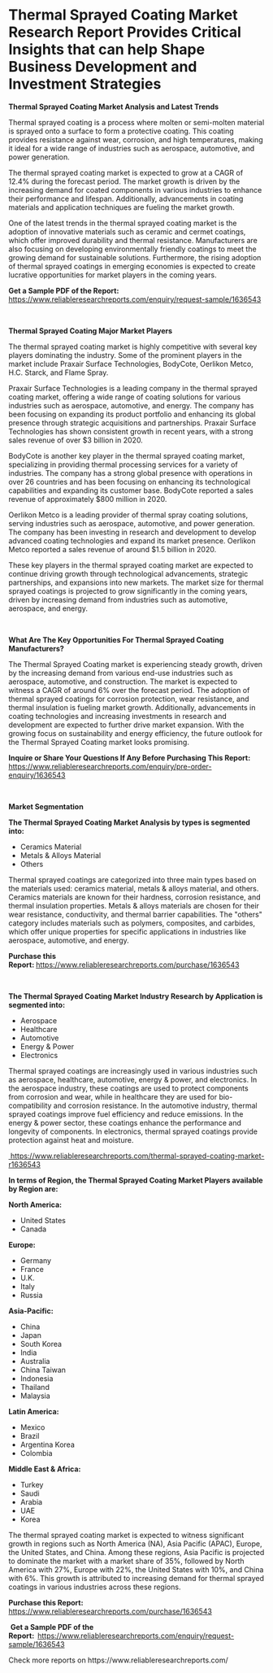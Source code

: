 <p><h1>Thermal Sprayed Coating Market Research Report Provides Critical Insights that can help Shape Business Development and Investment Strategies</h1></p><p><strong>Thermal Sprayed Coating Market Analysis and Latest Trends</strong></p>
<p><p>Thermal sprayed coating is a process where molten or semi-molten material is sprayed onto a surface to form a protective coating. This coating provides resistance against wear, corrosion, and high temperatures, making it ideal for a wide range of industries such as aerospace, automotive, and power generation.</p><p>The thermal sprayed coating market is expected to grow at a CAGR of 12.4% during the forecast period. The market growth is driven by the increasing demand for coated components in various industries to enhance their performance and lifespan. Additionally, advancements in coating materials and application techniques are fueling the market growth.</p><p>One of the latest trends in the thermal sprayed coating market is the adoption of innovative materials such as ceramic and cermet coatings, which offer improved durability and thermal resistance. Manufacturers are also focusing on developing environmentally friendly coatings to meet the growing demand for sustainable solutions. Furthermore, the rising adoption of thermal sprayed coatings in emerging economies is expected to create lucrative opportunities for market players in the coming years.</p></p>
<p><strong>Get a Sample PDF of the Report:&nbsp;</strong> <a href="https://www.reliableresearchreports.com/enquiry/request-sample/1636543">https://www.reliableresearchreports.com/enquiry/request-sample/1636543</a></p>
<p>&nbsp;</p>
<p><strong>Thermal Sprayed Coating Major Market Players</strong></p>
<p><p>The thermal sprayed coating market is highly competitive with several key players dominating the industry. Some of the prominent players in the market include Praxair Surface Technologies, BodyCote, Oerlikon Metco, H.C. Starck, and Flame Spray. </p><p>Praxair Surface Technologies is a leading company in the thermal sprayed coating market, offering a wide range of coating solutions for various industries such as aerospace, automotive, and energy. The company has been focusing on expanding its product portfolio and enhancing its global presence through strategic acquisitions and partnerships. Praxair Surface Technologies has shown consistent growth in recent years, with a strong sales revenue of over $3 billion in 2020.</p><p>BodyCote is another key player in the thermal sprayed coating market, specializing in providing thermal processing services for a variety of industries. The company has a strong global presence with operations in over 26 countries and has been focusing on enhancing its technological capabilities and expanding its customer base. BodyCote reported a sales revenue of approximately $800 million in 2020.</p><p>Oerlikon Metco is a leading provider of thermal spray coating solutions, serving industries such as aerospace, automotive, and power generation. The company has been investing in research and development to develop advanced coating technologies and expand its market presence. Oerlikon Metco reported a sales revenue of around $1.5 billion in 2020.</p><p>These key players in the thermal sprayed coating market are expected to continue driving growth through technological advancements, strategic partnerships, and expansions into new markets. The market size for thermal sprayed coatings is projected to grow significantly in the coming years, driven by increasing demand from industries such as automotive, aerospace, and energy.</p></p>
<p>&nbsp;</p>
<p><strong>What Are The Key Opportunities For Thermal Sprayed Coating Manufacturers?</strong></p>
<p><p>The Thermal Sprayed Coating market is experiencing steady growth, driven by the increasing demand from various end-use industries such as aerospace, automotive, and construction. The market is expected to witness a CAGR of around 6% over the forecast period. The adoption of thermal sprayed coatings for corrosion protection, wear resistance, and thermal insulation is fueling market growth. Additionally, advancements in coating technologies and increasing investments in research and development are expected to further drive market expansion. With the growing focus on sustainability and energy efficiency, the future outlook for the Thermal Sprayed Coating market looks promising.</p></p>
<p><strong>Inquire or Share Your Questions If Any Before Purchasing This Report:</strong> <a href="https://www.reliableresearchreports.com/enquiry/pre-order-enquiry/1636543">https://www.reliableresearchreports.com/enquiry/pre-order-enquiry/1636543</a></p>
<p>&nbsp;</p>
<p><strong>Market Segmentation</strong></p>
<p><strong>The Thermal Sprayed Coating Market Analysis by types is segmented into:</strong></p>
<p><ul><li>Ceramics Material</li><li>Metals & Alloys Material</li><li>Others</li></ul></p>
<p><p>Thermal sprayed coatings are categorized into three main types based on the materials used: ceramics material, metals & alloys material, and others. Ceramics materials are known for their hardness, corrosion resistance, and thermal insulation properties. Metals & alloys materials are chosen for their wear resistance, conductivity, and thermal barrier capabilities. The "others" category includes materials such as polymers, composites, and carbides, which offer unique properties for specific applications in industries like aerospace, automotive, and energy.</p></p>
<p><strong>Purchase this Report:&nbsp;</strong><a href="https://www.reliableresearchreports.com/purchase/1636543">https://www.reliableresearchreports.com/purchase/1636543</a></p>
<p>&nbsp;</p>
<p><strong>The Thermal Sprayed Coating Market Industry Research by Application is segmented into:</strong></p>
<p><ul><li>Aerospace</li><li>Healthcare</li><li>Automotive</li><li>Energy & Power</li><li>Electronics</li></ul></p>
<p><p>Thermal sprayed coatings are increasingly used in various industries such as aerospace, healthcare, automotive, energy & power, and electronics. In the aerospace industry, these coatings are used to protect components from corrosion and wear, while in healthcare they are used for bio-compatibility and corrosion resistance. In the automotive industry, thermal sprayed coatings improve fuel efficiency and reduce emissions. In the energy & power sector, these coatings enhance the performance and longevity of components. In electronics, thermal sprayed coatings provide protection against heat and moisture.</p></p>
<p><a href="https://www.reliableresearchreports.com/thermal-sprayed-coating-market-r1636543">&nbsp;https://www.reliableresearchreports.com/thermal-sprayed-coating-market-r1636543</a></p>
<p><strong>In terms of Region, the Thermal Sprayed Coating Market Players available by Region are:</strong></p>
<p>
    <p> <strong> North America: </strong>
        <ul>
            <li>United States</li>
            <li>Canada</li>
        </ul>
        </p> 
    <p> <strong> Europe: </strong>
        <ul>
            <li>Germany</li>
            <li>France</li>
            <li>U.K.</li>
            <li>Italy</li>
            <li>Russia</li>
        </ul>
        </p> 
    <p> <strong> Asia-Pacific: </strong>
        <ul>
            <li>China</li>
            <li>Japan</li>
            <li>South Korea</li>
            <li>India</li>
            <li>Australia</li>
            <li>China Taiwan</li>
            <li>Indonesia</li>
            <li>Thailand</li>
            <li>Malaysia</li>
        </ul>
        </p> 
    <p> <strong> Latin America: </strong>
        <ul>
            <li>Mexico</li>
            <li>Brazil</li>
            <li>Argentina Korea</li>
            <li>Colombia</li>
        </ul>
        </p> 
    <p> <strong> Middle East & Africa: </strong>
        <ul>
            <li>Turkey</li>
            <li>Saudi</li>
            <li>Arabia</li>
            <li>UAE</li>
            <li>Korea</li>
        </ul>
    </p>
    </p>
<p><p>The thermal sprayed coating market is expected to witness significant growth in regions such as North America (NA), Asia Pacific (APAC), Europe, the United States, and China. Among these regions, Asia Pacific is projected to dominate the market with a market share of 35%, followed by North America with 27%, Europe with 22%, the United States with 10%, and China with 6%. This growth is attributed to increasing demand for thermal sprayed coatings in various industries across these regions.</p></p>
<p><strong>Purchase this Report: </strong><a href="https://www.reliableresearchreports.com/purchase/1636543">https://www.reliableresearchreports.com/purchase/1636543</a></p>
<p>&nbsp;<strong>Get a Sample PDF of the Report:&nbsp;&nbsp;</strong><a href="https://www.reliableresearchreports.com/enquiry/request-sample/1636543">https://www.reliableresearchreports.com/enquiry/request-sample/1636543</a></p>
<p><strong></strong></p>
<p>Check more reports on https://www.reliableresearchreports.com/</p>